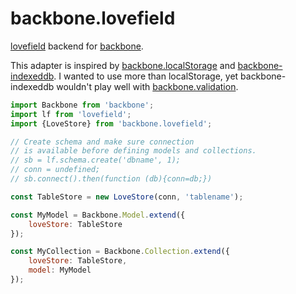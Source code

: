 # backbone.lovefield
[lovefield](https://google.github.io/lovefield/) backend for 
[backbone](http://backbonejs.org/).

This adapter is inspired by 
[backbone.localStorage](https://github.com/jeromegn/Backbone.localStorage) 
and [backbone-indexeddb](https://github.com/superfeedr/indexeddb-backbonejs-adapter).  I wanted to use more than localStorage, yet backbone-indexeddb 
wouldn't play well with [backbone.validation](https://github.com/thedersen/backbone.validation).

```javascript
import Backbone from 'backbone';
import lf from 'lovefield';
import {LoveStore} from 'backbone.lovefield';

// Create schema and make sure connection
// is available before defining models and collections.
// sb = lf.schema.create('dbname', 1);
// conn = undefined;
// sb.connect().then(function (db){conn=db;})

const TableStore = new LoveStore(conn, 'tablename');

const MyModel = Backbone.Model.extend({
	loveStore: TableStore
});

const MyCollection = Backbone.Collection.extend({
	loveStore: TableStore,
	model: MyModel
});

```

